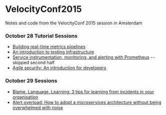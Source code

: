 # VelocityConf2015
Notes and code from the VelocityConf 2015 session in Amsterdam
### October 28 Tutorial Sessions
* [Building real-time metrics pipelines](http://velocityconf.com/devops-web-performance-eu-2015/public/schedule/detail/45820)
* [An introduction to testing infrastructure](http://velocityconf.com/devops-web-performance-eu-2015/public/schedule/detail/45385)
* [Service instrumentation, monitoring, and alerting with Prometheus](http://velocityconf.com/devops-web-performance-eu-2015/public/schedule/detail/44247) -- skipped second half
* [Agile security: An introduction for developers](http://velocityconf.com/devops-web-performance-eu-2015/public/schedule/detail/45150)

### October 29 Sessions
* [Blame. Language. Learning: 3 tips for learning from incidents in your organisation](http://velocityconf.com/devops-web-performance-eu-2015/public/schedule/detail/44013)
* [Alert overload: How to adopt a microservices architecture without being overwhelmed with noise](http://velocityconf.com/devops-web-performance-eu-2015/public/schedule/detail/44556)

